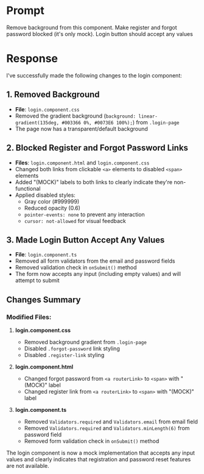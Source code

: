 # Prompt

Remove background from this component. Make register and forgot password blocked (it's only mock). Login button should accept any values

# Response

I've successfully made the following changes to the login component:

## 1. Removed Background
- **File**: `login.component.css`
- Removed the gradient background (`background: linear-gradient(135deg, #003366 0%, #0073E6 100%);`) from `.login-page`
- The page now has a transparent/default background

## 2. Blocked Register and Forgot Password Links
- **Files**: `login.component.html` and `login.component.css`
- Changed both links from clickable `<a>` elements to disabled `<span>` elements
- Added "(MOCK)" labels to both links to clearly indicate they're non-functional
- Applied disabled styles:
  - Gray color (#999999)
  - Reduced opacity (0.6)
  - `pointer-events: none` to prevent any interaction
  - `cursor: not-allowed` for visual feedback

## 3. Made Login Button Accept Any Values
- **File**: `login.component.ts`
- Removed all form validators from the email and password fields
- Removed validation check in `onSubmit()` method
- The form now accepts any input (including empty values) and will attempt to submit

## Changes Summary

### Modified Files:
1. **login.component.css**
   - Removed background gradient from `.login-page`
   - Disabled `.forgot-password` link styling
   - Disabled `.register-link` styling

2. **login.component.html**
   - Changed forgot password from `<a routerLink>` to `<span>` with "(MOCK)" label
   - Changed register link from `<a routerLink>` to `<span>` with "(MOCK)" label

3. **login.component.ts**
   - Removed `Validators.required` and `Validators.email` from email field
   - Removed `Validators.required` and `Validators.minLength(6)` from password field
   - Removed form validation check in `onSubmit()` method

The login component is now a mock implementation that accepts any input values and clearly indicates that registration and password reset features are not available.
